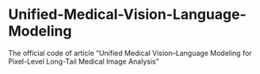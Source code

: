 # Unified-Medical-Vision-Language-Modeling
The official code of article ”Unified Medical Vision–Language Modeling for Pixel-Level Long-Tail Medical Image Analysis”
